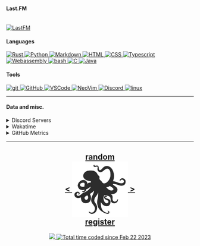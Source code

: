 <!---
h4rldev/h4rldev is a ✨ special ✨ repository because its `README.md` (this file) appears on your GitHub profile.
You can click the Preview link to take a look at your changes.
--->

<h4> Last.FM </h4>
    <br>
<a href="https://www.last.fm/user/h4rl3h">
    <img src="https://lastfm-recently-played.vercel.app/api?user=h4rl3h&count=1" alt="LastFM" />
</a>

<h4>Languages </h4>
<a href="https://www.rust-lang.org">
    <img src="https://skillicons.dev/icons?i=rust" alt="Rust" />
</a>
<a href="https://www.python.org">
    <img src="https://skillicons.dev/icons?i=py" alt="Python" />
</a>
<a href="https://en.wikipedia.org/wiki/Markdown">
    <img src="https://skillicons.dev/icons?i=md" alt="Markdown" />
</a>
<a href="https://developer.mozilla.org/en-US/docs/Web/HTML">
    <img src="https://skillicons.dev/icons?i=html" alt="HTML" />
</a>
<a href="https://developer.mozilla.org/en-US/docs/Web/CSS">
    <img src="https://skillicons.dev/icons?i=css" alt="CSS" />
</a>
<a href="https://www.typescriptlang.org">
    <img src="https://skillicons.dev/icons?i=ts" alt="Typescript" />
</a>
<a href="https://developer.mozilla.org/en-US/docs/WebAssembly">
    <img src="https://skillicons.dev/icons?i=wasm" alt="Webassembly" />
</a>
<a href="https://en.wikipedia.org/wiki/Bash_(Unix_shell)">
    <img src="https://skillicons.dev/icons?i=bash" alt="bash" />
</a>
<a href="https://en.wikipedia.org/wiki/C_(programming_language)">
    <img src="https://skillicons.dev/icons?i=c" alt="C" />
</a>
<a href="https://java.com">
    <img src="https://skillicons.dev/icons?i=java" alt="Java" />
</a>

<h4> Tools </h4>
<a href="https://git-scm.com">
    <img src="https://skillicons.dev/icons?i=git" alt="git" />
</a>
<a href="https://github.com/h4rldev">
    <img src="https://skillicons.dev/icons?i=github" alt="GitHub" />
</a>
<a href="https://github.com/microsoft/vscode">
    <img src="https://skillicons.dev/icons?i=vscode" alt="VSCode" />
</a>
<a href="https://neovim.io">
    <img src="https://skillicons.dev/icons?i=neovim" alt="NeoVim" />
</a>
<a href="https://discord.com/users/275689969601871882">
    <img src="https://skillicons.dev/icons?i=discord" alt="Discord" />
</a>
<a href="https://www.linuxfoundation.org">
    <img src="https://skillicons.dev/icons?i=linux" alt="linux" />
</a>
<hr>

<h4>Data and misc.</h4>
<details>
    <summary>Discord Servers</summary>
    <a href="https://discord.gg/aPdx2aFN5A">
        My discord server!
    </a>
</details>
<details>
    <summary>Wakatime</summary>

<!--START_SECTION:waka-->

```txt
From: 21 February 2023 - To: 12 April 2025

Total Time: 729 hrs 35 mins

Rust                 195 hrs 9 mins  >>>>>>===================   25.85 %
C                    160 hrs 13 mins >>>>>====================   21.22 %
Svelte               75 hrs 13 mins  >>=======================   09.97 %
Nix                  45 hrs 52 mins  >>=======================   06.08 %
Bash                 37 hrs 29 mins  >========================   04.97 %
HTML                 27 hrs 7 mins   >========================   03.59 %
Other                25 hrs 17 mins  >========================   03.35 %
Python               22 hrs 22 mins  >========================   02.96 %
Markdown             20 hrs 43 mins  >========================   02.75 %
CSS                  19 hrs 3 mins   >========================   02.53 %
Astro                16 hrs 26 mins  >========================   02.18 %
YAML                 12 hrs 44 mins  =========================   01.69 %
TOML                 11 hrs 41 mins  =========================   01.55 %
JSON                 10 hrs 37 mins  =========================   01.41 %
SCSS                 9 hrs 36 mins   =========================   01.27 %
Makefile             9 hrs 27 mins   =========================   01.25 %
JavaScript           7 hrs 46 mins   =========================   01.03 %
Java                 6 hrs 53 mins   =========================   00.91 %
Odin                 6 hrs 6 mins    =========================   00.81 %
Lua                  4 hrs 49 mins   =========================   00.64 %
Docker               4 hrs 32 mins   =========================   00.60 %
conf                 4 hrs 13 mins   =========================   00.56 %
sshconfig            2 hrs 8 mins    =========================   00.28 %
TypeScript           1 hr 48 mins    =========================   00.24 %
Assembly             1 hr 48 mins    =========================   00.24 %
Text                 1 hr 46 mins    =========================   00.23 %
sh                   1 hr 35 mins    =========================   00.21 %
gitignore            1 hr 34 mins    =========================   00.21 %
INI                  1 hr 6 mins     =========================   00.15 %
Git Config           56 mins         =========================   00.12 %
Zig                  44 mins         =========================   00.10 %
Kotlin               39 mins         =========================   00.09 %
gitconfig            31 mins         =========================   00.07 %
GDScript3            30 mins         =========================   00.07 %
CMake                29 mins         =========================   00.07 %
SQL                  29 mins         =========================   00.07 %
Ezhil                27 mins         =========================   00.06 %
XML                  26 mins         =========================   00.06 %
Slint                24 mins         =========================   00.05 %
Java Properties      24 mins         =========================   00.05 %
Objective-C          23 mins         =========================   00.05 %
reg                  23 mins         =========================   00.05 %
desktop              22 mins         =========================   00.05 %
jsonc                17 mins         =========================   00.04 %
Emacs Lisp           17 mins         =========================   00.04 %
systemd              14 mins         =========================   00.03 %
gitrebase            11 mins         =========================   00.02 %
kdl                  10 mins         =========================   00.02 %
Desktop file         9 mins          =========================   00.02 %
TSConfig             9 mins          =========================   00.02 %
bat                  8 mins          =========================   00.02 %
Vue.js               7 mins          =========================   00.02 %
Batchfile            5 mins          =========================   00.01 %
PowerShell           4 mins          =========================   00.01 %
udevrules            4 mins          =========================   00.01 %
fstab                2 mins          =========================   00.01 %
ActionScript 3       2 mins          =========================   00.00 %
Roff                 1 min           =========================   00.00 %
D                    1 min           =========================   00.00 %
ActionScript         1 min           =========================   00.00 %
fish                 1 min           =========================   00.00 %
zsh                  1 min           =========================   00.00 %
ca65 assembler       1 min           =========================   00.00 %
netrw                0 secs          =========================   00.00 %
Git                  0 secs          =========================   00.00 %
TSQL                 0 secs          =========================   00.00 %
Diff                 0 secs          =========================   00.00 %
JSON with Comments   0 secs          =========================   00.00 %
zip                  0 secs          =========================   00.00 %
Image (svg)          0 secs          =========================   00.00 %
C++                  0 secs          =========================   00.00 %
pem                  0 secs          =========================   00.00 %
Cheetah              0 secs          =========================   00.00 %
image_nvim           0 secs          =========================   00.00 %
Tcsh                 0 secs          =========================   00.00 %
```

<!--END_SECTION:waka-->

</details>

<details>
    <summary>GitHub Metrics</summary>
    <img src= "./github-metrics.svg">
</details>

<hr>

<h2 align="center">
    <a href=https://octo-ring.com/p/h4rldev/random>
           random
    </a>
    <br>
    <a href="https://octo-ring.com/p/h4rldev/prev">
        <
    </a>
    <a href="https://octo-ring.com/">
        <img align="center" src=".resources/octopus.svg" height="150px" />
    </a>
    <a href="https://octo-ring.com/p/h4rldev/next">
        >
    </a>
    <br>
    <a href="https://octo-ring.com/register">
           register
    </a>
</h2>
<p align="center">
  <a href="https://github.com/h4rldev">
    <img src="https://komarev.com/ghpvc/?username=h4rldev&color=blueviolet&style=flat-square" />
  <a href="https://wakatime.com/@a96ce7fe-c8df-4036-8791-65e6c7bbd3b1">
    <img src="https://wakatime.com/badge/user/a96ce7fe-c8df-4036-8791-65e6c7bbd3b1.svg?style=flat-square" alt="Total time coded since Feb 22 2023" />
  </a>
</p>
